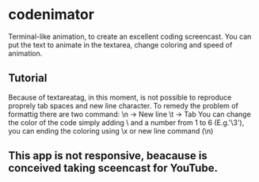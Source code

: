 # codenimator
Terminal-like animation, to create an excellent coding screencast.
You can put the text to animate in the textarea, change coloring and speed of animation.
## Tutorial
Because of textareatag, in this moment, is not possible to reproduce proprely tab spaces and new line character. To remedy the problem of formattig there are two command:
\n -> New line
\t -> Tab
You can change the color of the code simply adding \ and a number from 1 to 6 (E.g.'\3'), you can ending the coloring using \x or new line command (\n)
## This app is not responsive, beacause is conceived taking sceencast for YouTube.
